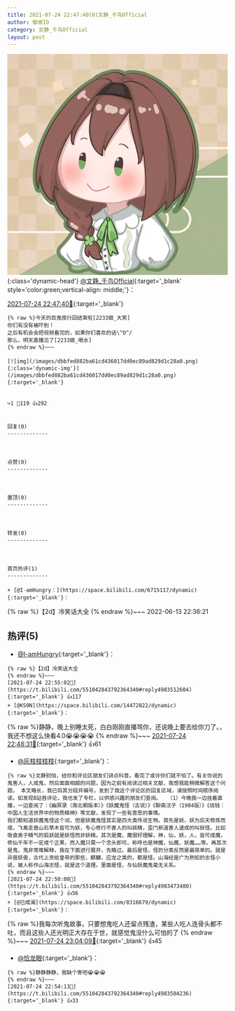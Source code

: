 ```yaml
---
title: 2021-07-24 22:47:40(0)文静_千鸟Official
author: 御坂IO
category: 文静_千鸟Official
layout: post
---
```


![img](/images/ac7482ed1b9a7f203dc68c0c4a77c488a27b108a.jpg){:class='dynamic-head'}
[@文静_千鸟Official](https://space.bilibili.com/667526012/dynamic){:target='_blank' style='color:green;vertical-align: middle;'}：

[2021-07-24 22:47:40🔗](https://t.bilibili.com/551042843792364340){:target='_blank'}

~~~
{% raw %}今天的百鬼夜行回结束啦[2233娘_大笑]
你们有没有被吓到！
之后有机会会把视频看完的，如果你们喜欢的话\^O^/
那么，明天直播见了[2233娘_喝水]
{% endraw %}~~~

[![img](/images/dbbfed882ba61cd436017dd0ec89ad829d1c28a0.png){:class='dynamic-img'}](/images/dbbfed882ba61cd436017dd0ec89ad829d1c28a0.png){:target='_blank'}


↪️1 💬119 👍292


回复(0)
-------------



点赞(0)
-------------



置顶(0)
-------------



转发(0)
-------------



首页热评(1)
-------------

+ [@I-amHungry：](https://space.bilibili.com/6715117/dynamic){:target='_blank'}：
~~~
{% raw %}【2d】冷笑话大全
{% endraw %}~~~
2022-06-13 22:36:21


热评(5)
-------------

+ [@I-amHungry](https://space.bilibili.com/6715117/dynamic){:target='_blank'}：
~~~
{% raw %}【2d】冷笑话大全
{% endraw %}~~~
[2021-07-24 22:55:02🔗](https://t.bilibili.com/551042843792364340#reply4983512604){:target='_blank'} 👍117
+ [@KS0N](https://space.bilibili.com/14472822/dynamic){:target='_blank'}：
~~~
{% raw %}静静，晚上别睡太死，白白刚刚直播骂你，还说晚上要去给你刀了。，我还不想这么快看4.0😭😭😭😭
{% endraw %}~~~
[2021-07-24 22:48:31🔗](https://t.bilibili.com/551042843792364340#reply4983465720){:target='_blank'} 👍61
+ [@灰枝枝枝枝](https://space.bilibili.com/7845903/dynamic){:target='_blank'}：
~~~
{% raw %}文静别怕，给你和评论区朋友们讲点科普。看完了或许你们就不怕了。有关你说的鬼害人，人成鬼，然后面面相觑的问题，因为之前有阅读过相关文献，我想我能稍微解答这个问题。 本文略长，我已将其分段并编号，发到了我这个评论区的回复区域，请按照时间顺序阅读。如发现B站吞评论，我也发了专栏，以供感兴趣的朋友们查阅。  （1）今晚我一边挂着直播，一边查阅了：《幽冥录（南北朝版本）》《妖魔鬼怪（古说）》《聊斋汊子（1984版）》《烧钱：中国人生活世界中的物质精神》等文献，发现了一些有意思的事情。
我们都知道妖魔鬼怪这个词，但是妖魔鬼怪其实是四大类传说生物。首先是妖，妖为后天修炼而成，飞禽走兽山石草木皆可为妖，专心修行不害人的叫妖精，歪门邪道害人速成的叫妖怪。比如吸食男子精气的狐妖就是妖怪而非妖精。其次是魔，魔很好理解，神，仙，妖，人，皆可成魔，修仙千年不一定成个正果，而入魔只需一个念头即可。称呼也是神魔，仙魔，妖魔……等。再其次是鬼，鬼非常难解释，我在下面进行展开，先略过。最后是怪，怪的分类反而是最简单的。就是异兽妖兽，古代上贡给皇帝的那些，麒麟，应龙之类的，都是怪。山海经是广为熟知的志怪小说，被人称作山海志怪，就是这个道理。里面是怪，与仙妖魔鬼毫无关系。
{% endraw %}~~~
[2021-07-24 22:50:00🔗](https://t.bilibili.com/551042843792364340#reply4983473480){:target='_blank'} 👍56
+ [@已成澜](https://space.bilibili.com/8316679/dynamic){:target='_blank'}：
~~~
{% raw %}我每次听鬼故事，只要想鬼吃人还留点残渣，某些人吃人连骨头都不吐，而且这些人还光明正大存在于世，就感觉鬼没什么可怕的了
{% endraw %}~~~
[2021-07-24 23:04:09🔗](https://t.bilibili.com/551042843792364340#reply4983582687){:target='_blank'} 👍45
+ [@恰龙眼](https://space.bilibili.com/549862231/dynamic){:target='_blank'}：
~~~
{% raw %}静静静静，我缺个寄吧😭😭😭
{% endraw %}~~~
[2021-07-24 22:54:13🔗](https://t.bilibili.com/551042843792364340#reply4983504236){:target='_blank'} 👍33



